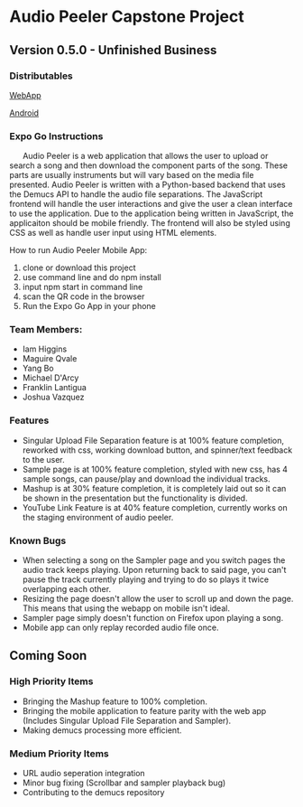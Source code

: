 # Audio Peeler Capstone Project

## Version 0.5.0 - Unfinished Business

### Distributables

[WebApp](audiopeeler.herokuapp.com/)
&nbsp;

[Android](https://drive.google.com/file/d/1XA8k1jZYRMbehNDal20HaAYDqZWxNjLN/view?usp=sharing)

### Expo Go Instructions

&nbsp;&nbsp;&nbsp;&nbsp;&nbsp;&nbsp;Audio Peeler is a web application that allows the user to upload or search a song and then download the component parts of the song. These parts are usually instruments but will vary based on the media file presented. Audio Peeler is written with a Python-based backend that uses the Demucs API to handle the audio file separations. The JavaScript frontend will handle the user interactions and give the user a clean interface to use the application. Due to the application being written in JavaScript, the applicaiton should be mobile friendly. The frontend will also be styled using CSS as well as handle user input using HTML elements. 

How to run Audio Peeler Mobile App:
1. clone or download this project
2. use command line and do npm install
3. input npm start in command line
4. scan the QR code in the browser
5. Run the Expo Go App in your phone

### Team Members:
- Iam Higgins
- Maguire Qvale
- Yang Bo
- Michael D'Arcy
- Franklin Lantigua
- Joshua Vazquez

### Features
- Singular Upload File Separation feature is at 100% feature completion, reworked with css, working download button, and spinner/text feedback to the user.
- Sample page is at 100% feature completion, styled with new css, has 4 sample songs, can pause/play and download the individual tracks.
- Mashup is at 30% feature completion, it is completely laid out so it can be shown in the presentation but the functionality is divided.
- YouTube Link Feature is at 40% feature completion, currently works on the staging environment of audio peeler.

### Known Bugs
- When selecting a song on the Sampler page and you switch pages the audio track keeps playing. Upon returning back to said page, you can't pause the track currently playing and trying to do so plays it twice overlapping each other.
- Resizing the page doesn't allow the user to scroll up and down the page. This means that using the webapp on mobile isn't ideal.
- Sampler page simply doesn't function on Firefox upon playing a song.
- Mobile app can only replay recorded audio file once.

## Coming Soon

### High Priority Items
- Bringing the Mashup feature to 100% completion.
- Bringing the mobile application to feature parity with the web app (Includes Singular Upload File Separation and Sampler).
- Making demucs processing more efficient.

### Medium Priority Items
- URL audio seperation integration
- Minor bug fixing (Scrollbar and sampler playback bug)
- Contributing to the demucs repository


